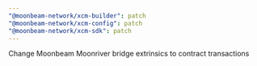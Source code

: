 ```yaml
---
"@moonbeam-network/xcm-builder": patch
"@moonbeam-network/xcm-config": patch
"@moonbeam-network/xcm-sdk": patch
---
```


Change Moonbeam Moonriver bridge extrinsics to contract transactions
